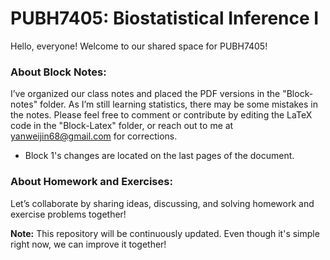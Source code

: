 # PUBH7405: Biostatistical Inference I
Hello, everyone! Welcome to our shared space for PUBH7405!

### About Block Notes:
I’ve organized our class notes and placed the PDF versions in the "Block-notes" folder. As I’m still learning statistics, there may be some mistakes in the notes. Please feel free to comment or contribute by editing the LaTeX code in the "Block-Latex" folder, or reach out to me at yanweijin68@gmail.com for corrections.
  - Block 1's changes are located on the last pages of the document.

### About Homework and Exercises:
Let’s collaborate by sharing ideas, discussing, and solving homework and exercise problems together!

**Note:** This repository will be continuously updated. Even though it's simple right now, we can improve it together!
